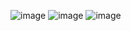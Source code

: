 ![image](https://github.com/AndreScaffini/SpotifyLandingPage/assets/65507744/86494385-eba1-4877-b6ac-eb64d4c2d16f)
![image](https://github.com/AndreScaffini/SpotifyLandingPage/assets/65507744/823512e7-b7db-48e7-9026-f574b492b156)
![image](https://github.com/AndreScaffini/SpotifyLandingPage/assets/65507744/ad548094-a8c1-4fdb-81e9-b910097832dd)
